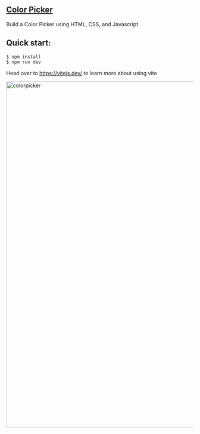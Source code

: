 ## [Color Picker](https://color-picker-e2cdb6.netlify.app/)

Build a Color Picker using HTML, CSS, and Javascript.

## Quick start:

```
$ npm install
$ npm run dev
```

Head over to https://vitejs.dev/ to learn more about using vite


<img width="928" alt="colorpicker" src="https://github.com/JavascriptDon/Javascript-Fundamentals/assets/101202952/0c956104-164a-4be4-9499-5f5cef761b17">
